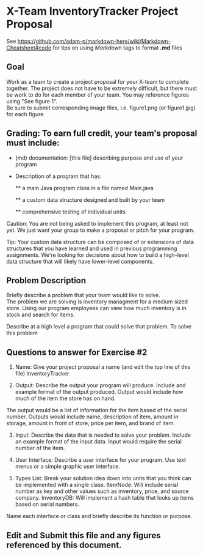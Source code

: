 # X-Team InventoryTracker Project Proposal

See https://github.com/adam-p/markdown-here/wiki/Markdown-Cheatsheet#code for tips on using *Markdown* tags to format __.md__ files

## Goal

Work as a team to create a project proposal for your X-team to complete together.
The project does not have to be extremely difficult,
but there must be work to do for each member of your team.
You may reference figures using "See figure 1".  
Be sure to submit corresponding image files, i.e. figure1.png (or figure1.jpg) for each figure.

## Grading: To earn full credit, your team's proposal must include:

* (md) documentation: [this file] describing purpose and use of your program

* Description of a program that has:

  ** a main Java program class in a file named Main.java
  
  ** a custom data structure designed and built by your team
  
  ** comprehensive testing of individual units
  
 Caution: You are not being asked to implement this program, at least not yet. 
 We just want your group to make a proposal or pitch for your program.
 
 Tip: Your custom data structure can be composed of or extensions of data structures that you have learned and used in previous programming assignments.  We're looking for decisions about how to build a high-level data structure that will likely have lower-level components.

## Problem Description

Briefly describe a problem that your team would like to solve.  
The problem we are solving is inventory managment for a medium sized store. Using our program employees can view how much inventory is in stock and search for items.

Describe at a high level a program that could solve that problem.
To solve this problem 

## Questions to answer for Exercise #2

1. Name: Give your project proposal a name (and edit the top line of this file)
InventoryTracker



2. Output: Describe the output your program will produce.  Include and example format of the output produced.
Output would include how much of the item the store has on hand.

The output would be a list of information for the item based of the serial number. Outputs would include name, description of item, amount in storage, amount in front of store, price per item, and brand of item.

3. Input: Describe the data that is needed to solve your problem. Include an example format of the input data.
Input would require the serial number of the item.


4. User Interface: Describe a user interface for your program.  Use text menus or a simple graphic user interface.



5. Types List: Break your solution idea down into units that you think can be implemented with a single class.
ItemNode: Will include serial number as key and other values such as inventory, price, and source company.
InventoryDB: Will implement a hash table that looks up items based on serial numbers.

Name each interface or class and briefly describe its function or purpose.


## Edit and Submit this file and any figures referenced by this document.

